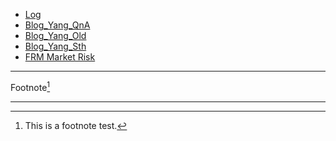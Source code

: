- [Log](https://912828qj2.github.io/log.html)
- [Blog_Yang_QnA](https://912828qj2.github.io/blog_yang_qna.html)
- [Blog_Yang_Old](https://912828qj2.github.io/blog_yang_old.html)
- [Blog_Yang_Sth](https://912828qj2.github.io/blog_yang_something.html)
- [FRM Market Risk](https://912828qj2.github.io/frm1.html)


---

Footnote[^1]

---

[^1]: This is a footnote test.
